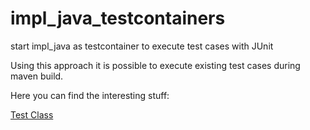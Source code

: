 # impl_java_testcontainers

start impl_java as testcontainer to execute test cases with JUnit


Using this approach it is possible to execute existing test cases during maven build.

Here you can find the interesting stuff:

[Test Class](src/test/com/example/demo/DemoApplicationTests.java)
